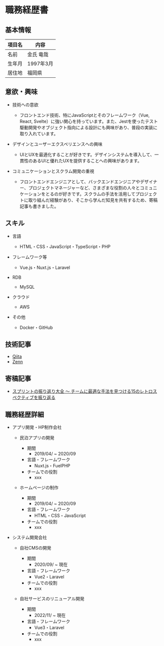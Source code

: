 # 職務経歴書

## 基本情報

|項目名|内容|
|----|----|
|名前|金氏 竜哉|
|生年月|1997年3月|
|居住地|福岡県|

## 意欲・興味

- 技術への意欲
  - フロントエンド技術、特にJavaScriptとそのフレームワーク（Vue, React, Svelte）に強い関心を持っています。また、Jestを使ったテスト駆動開発やオブジェクト指向による設計にも興味があり、普段の実装に取り入れています。

- デザインとユーザーエクスペリエンスへの興味
  - UIとUXを最適化することが好きです。デザインシステムを導入して、一貫性のあるUIと優れたUXを提供することへの興味があります。

- コミュニケーションとスクラム開発の重視
  - フロントエンドエンジニアとして、バックエンドエンジニアやデザイナー、プロジェクトマネージャーなど、さまざまな役割の人々とコミュニケーションをとるのが好きです。スクラムの手法を活用してプロジェクトに取り組んだ経験があり、そこから学んだ知見を共有するため、寄稿記事も書きました。

## スキル

- 言語
  - HTML・CSS・JavaScript・TypeScript・PHP

- フレームワーク等
  - Vue.js・Nuxt.js・Laravel

- RDB
  - MySQL

- クラウド
  - AWS

- その他
  - Docker・GitHub

## 技術記事

- [Qiita](https://qiita.com/ujita)
- [Zenn](https://zenn.dev/ujita)

## 寄稿記事
- [スプリントの振り返り大全 〜 チームに最適な手法を見つける15のレトロスペクティブを振り返る](https://agilejourney.uzabase.com/entry/2022/10/18/103000)

## 職務経歴詳細

- アプリ開発・HP制作会社
  - 民泊アプリの開発
    - 期間
      - 2019/04/ ~ 2020/09
    - 言語・フレームワーク
        - Nuxt.js・FuelPHP
    - チームでの役割
      - xxx

  - ホームページの制作
    - 期間
      - 2019/04/ ~ 2020/09
    - 言語・フレームワーク
        - HTML・CSS・JavaScript
    - チームでの役割
      - xxx

- システム開発会社
  - 自社CMSの開発
    - 期間
      - 2020/09/ ~ 現在
    - 言語・フレームワーク
        - Vue2・Laravel
    - チームでの役割
      - xxx

  - 自社サービスのリニューアル開発
    - 期間
      - 2022/11/ ~ 現在
    - 言語・フレームワーク
        - Vue3・Laravel
    - チームでの役割
      - xxx